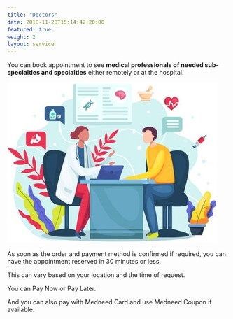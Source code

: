 ```yaml
---
title: "Doctors"
date: 2018-11-28T15:14:42+20:00  
featured: true
weight: 2
layout: service
---
```


You can book appointment to see **medical professionals of needed sub-specialties and specialties** either remotely or at the hospital.

![Hospital/Specialist](/images/illustrations/patient.jpg)

As soon as the order and payment method is confirmed if required, you can have the appointment reserved in 30 minutes or less. 

This can vary based on your location and the time of request. 

You can Pay Now or Pay Later.

And you can also pay with Medneed Card and use Medneed Coupon if available.




